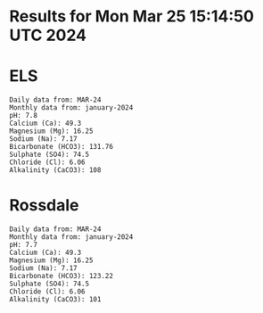 # Results for Mon Mar 25 15:14:50 UTC 2024
# ELS
```
Daily data from: MAR-24
Monthly data from: january-2024
pH: 7.8
Calcium (Ca): 49.3
Magnesium (Mg): 16.25
Sodium (Na): 7.17
Bicarbonate (HCO3): 131.76
Sulphate (SO4): 74.5
Chloride (Cl): 6.06
Alkalinity (CaCO3): 108
```
# Rossdale
```
Daily data from: MAR-24
Monthly data from: january-2024
pH: 7.7
Calcium (Ca): 49.3
Magnesium (Mg): 16.25
Sodium (Na): 7.17
Bicarbonate (HCO3): 123.22
Sulphate (SO4): 74.5
Chloride (Cl): 6.06
Alkalinity (CaCO3): 101
```
